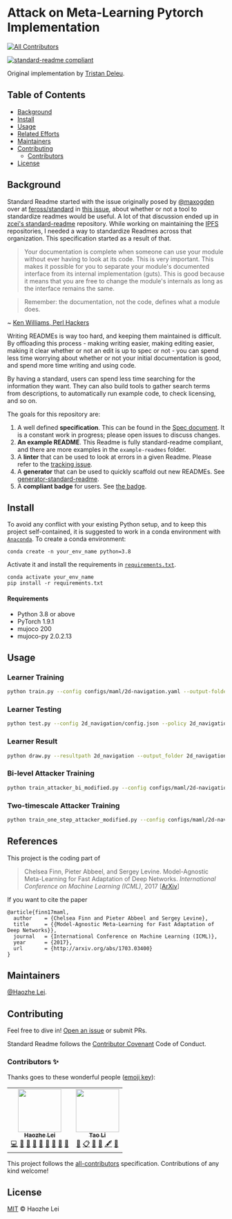 # Attack on Meta-Learning Pytorch Implementation
<!-- ALL-CONTRIBUTORS-BADGE:START - Do not remove or modify this section -->
[![All Contributors](https://img.shields.io/badge/all_contributors-2-orange.svg?style=flat-square)](#contributors-)
<!-- ALL-CONTRIBUTORS-BADGE:END -->

[![standard-readme compliant](https://img.shields.io/badge/readme%20style-standard-brightgreen.svg?style=flat-square)](https://github.com/RichardLitt/standard-readme)

Original implementation by [Tristan Deleu](https://github.com/tristandeleu/pytorch-maml-rl).

## Table of Contents

- [Background](#background)
- [Install](#install)
- [Usage](#usage)
- [Related Efforts](#related-efforts)
- [Maintainers](#maintainers)
- [Contributing](#contributing)
	- [Contributors](#contributors)
- [License](#license)

## Background

Standard Readme started with the issue originally posed by [@maxogden](https://github.com/maxogden) over at [feross/standard](https://github.com/feross/standard) in [this issue](https://github.com/feross/standard/issues/141), about whether or not a tool to standardize readmes would be useful. A lot of that discussion ended up in [zcei's standard-readme](https://github.com/zcei/standard-readme/issues/1) repository. While working on maintaining the [IPFS](https://github.com/ipfs) repositories, I needed a way to standardize Readmes across that organization. This specification started as a result of that.

> Your documentation is complete when someone can use your module without ever
having to look at its code. This is very important. This makes it possible for
you to separate your module's documented interface from its internal
implementation (guts). This is good because it means that you are free to
change the module's internals as long as the interface remains the same.

> Remember: the documentation, not the code, defines what a module does.

~ [Ken Williams, Perl Hackers](http://mathforum.org/ken/perl_modules.html#document)

Writing READMEs is way too hard, and keeping them maintained is difficult. By offloading this process - making writing easier, making editing easier, making it clear whether or not an edit is up to spec or not - you can spend less time worrying about whether or not your initial documentation is good, and spend more time writing and using code.

By having a standard, users can spend less time searching for the information they want. They can also build tools to gather search terms from descriptions, to automatically run example code, to check licensing, and so on.

The goals for this repository are:

1. A well defined **specification**. This can be found in the [Spec document](spec.md). It is a constant work in progress; please open issues to discuss changes.
2. **An example README**. This Readme is fully standard-readme compliant, and there are more examples in the `example-readmes` folder.
3. A **linter** that can be used to look at errors in a given Readme. Please refer to the [tracking issue](https://github.com/RichardLitt/standard-readme/issues/5).
4. A **generator** that can be used to quickly scaffold out new READMEs. See [generator-standard-readme](https://github.com/RichardLitt/generator-standard-readme).
5. A **compliant badge** for users. See [the badge](#badge).

## Install

To avoid any conflict with your existing Python setup, and to keep this project self-contained, it is suggested to work in a conda environment with [`Anaconda`](https://www.anaconda.com/). To create a conda environment:
```
conda create -n your_env_name python=3.8
```
Activate it and install the requirements in [`requirements.txt`](requirements.txt).
```
conda activate your_env_name
pip install -r requirements.txt
```

#### Requirements
 - Python 3.8 or above
 - PyTorch 1.9.1
 - mujoco 200
 - mujoco-py 2.0.2.13

## Usage

### Learner Training

```sh
python train.py --config configs/maml/2d-navigation.yaml --output-folder 2d_navigation --seed 1 --num-workers 8 --use-cuda
```

### Learner Testing

```sh
python test.py --config 2d_navigation/config.json --policy 2d_navigation/policy.th --output 2d_navigation/results.npz --num-batches 10 --meta-batch-size 20 --num-workers 12 --use-cuda
```

### Learner Result

```sh
python draw.py --resultpath 2d_navigation --output_folder 2d_navigation/returns --num-batches 10 --num-traj 20 
```

### Bi-level Attacker Training

```sh
python train_attacker_bi_modified.py --config configs/maml/2d-navigation.yaml --output-folder 2d_navigation_bi --seed 1 --num-workers 8 --use-cuda
```

### Two-timescale Attacker Training

```sh
python train_one_step_attacker_modified.py --config configs/maml/2d-navigation.yaml --output-folder 2d_navigation_tt --seed 1 --num-workers 8 --use-cuda
```

## References
This project is the coding part of 
> Chelsea Finn, Pieter Abbeel, and Sergey Levine. Model-Agnostic Meta-Learning for Fast Adaptation of Deep
Networks. _International Conference on Machine Learning (ICML)_, 2017 [[ArXiv](https://arxiv.org/abs/1703.03400)]

If you want to cite the paper
```
@article{finn17maml,
  author    = {Chelsea Finn and Pieter Abbeel and Sergey Levine},
  title     = {{Model-Agnostic Meta-Learning for Fast Adaptation of Deep Networks}},
  journal   = {International Conference on Machine Learning (ICML)},
  year      = {2017},
  url       = {http://arxiv.org/abs/1703.03400}
}
```

## Maintainers

[@Haozhe Lei](https://github.com/Panshark).

## Contributing

Feel free to dive in! [Open an issue](https://github.com/Panshark/Attack_metaRL/issues/new) or submit PRs.

Standard Readme follows the [Contributor Covenant](http://contributor-covenant.org/version/1/3/0/) Code of Conduct.

### Contributors ✨

Thanks goes to these wonderful people ([emoji key](https://allcontributors.org/docs/en/emoji-key)):

<!-- ALL-CONTRIBUTORS-LIST:START - Do not remove or modify this section -->
<!-- prettier-ignore-start -->
<!-- markdownlint-disable -->
<table>
  <tr>
    <td align="center"><a href="https://github.com/Panshark"><img src="https://avatars.githubusercontent.com/u/71244619?v=4?s=100" width="100px;" alt=""/><br /><sub><b>Haozhe Lei</b></sub></a><br /><a href="https://github.com/Panshark/Attack_metaRL/commits?author=Panshark" title="Code">💻</a> <a href="#data-Panshark" title="Data">🔣</a> <a href="https://github.com/Panshark/Attack_metaRL/commits?author=Panshark" title="Documentation">📖</a> <a href="#ideas-Panshark" title="Ideas, Planning, & Feedback">🤔</a> <a href="#maintenance-Panshark" title="Maintenance">🚧</a> <a href="#projectManagement-Panshark" title="Project Management">📆</a> <a href="#question-Panshark" title="Answering Questions">💬</a> <a href="https://github.com/Panshark/Attack_metaRL/pulls?q=is%3Apr+reviewed-by%3APanshark" title="Reviewed Pull Requests">👀</a> <a href="#design-Panshark" title="Design">🎨</a></td>
    <td align="center"><a href="https://engineering.nyu.edu/student/tao-li-0"><img src="https://avatars.githubusercontent.com/u/46550706?v=4?s=100" width="100px;" alt=""/><br /><sub><b>Tao Li</b></sub></a><br /><a href="#design-TaoLi-NYU" title="Design">🎨</a> <a href="#eventOrganizing-TaoLi-NYU" title="Event Organizing">📋</a> <a href="#ideas-TaoLi-NYU" title="Ideas, Planning, & Feedback">🤔</a> <a href="#data-TaoLi-NYU" title="Data">🔣</a> <a href="#content-TaoLi-NYU" title="Content">🖋</a> <a href="#question-TaoLi-NYU" title="Answering Questions">💬</a></td>
  </tr>
</table>

<!-- markdownlint-restore -->
<!-- prettier-ignore-end -->

<!-- ALL-CONTRIBUTORS-LIST:END -->

This project follows the [all-contributors](https://github.com/all-contributors/all-contributors) specification. Contributions of any kind welcome!

## License

[MIT](LICENSE) © Haozhe Lei
